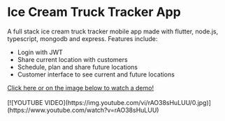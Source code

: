 # Ice Cream Truck Tracker App
A full stack ice cream truck tracker mobile app made with flutter, node.js, typescript, mongodb and express. 
Features include:
<ul>
  <li>Login with JWT</li>
    <li>Share current location with customers</li>
    <li>Schedule, plan and share future locations</li>
    <li>Customer interface to see current and future locations</li>
 </ul>
<a href="https://www.youtube.com/watch?v=rAO38sHuLUU">Click here or on the image below to watch a demo!</a>
<br></br>
[![YOUTUBE VIDEO](https://img.youtube.com/vi/rAO38sHuLUU/0.jpg)](https://www.youtube.com/watch?v=rAO38sHuLUU)
<br></br>


